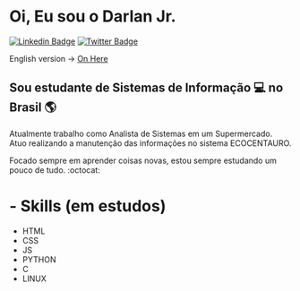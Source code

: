 # Oi, Eu sou o Darlan Jr.

[![Linkedin Badge](https://img.shields.io/badge/-LinkedIn-blue?style=for-the-badge&logo=Linkedin&logoColor=white&link=https:https://www.linkedin.com/in/darlan-oliveira-93a745147/)](https://www.linkedin.com/in/darlan-oliveira-93a745147/)
[![Twitter Badge](https://img.shields.io/badge/-Twitter-1ca0f1?style=for-the-badge&labelColor=1ca0f1&logo=twitter&logoColor=white&link=https://twitter.com/juninhopoo)](https://twitter.com/juninhopoo)

English version -> [On Here](https://github.com/juninhopo/juninhopo/blob/main/README_english.md)

## Sou estudante de Sistemas de Informação :computer: no Brasil :earth_americas:

Atualmente trabalho como Analista de Sistemas em um Supermercado. Atuo realizando a manutenção das informações no sistema ECOCENTAURO.

Focado sempre em aprender coisas novas, estou sempre estudando um pouco de tudo. :octocat:

# - Skills (em estudos)
- HTML
- CSS
- JS
- PYTHON
- C
- LINUX
